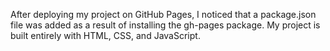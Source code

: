 After deploying my project on GitHub Pages, I noticed that a package.json file was added as a result of installing the gh-pages package. My project is built entirely with HTML, CSS, and JavaScript.
